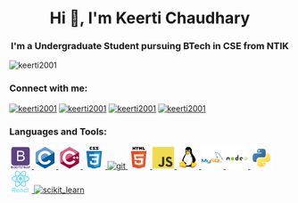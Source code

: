 <h1 align="center">Hi 👋, I'm Keerti Chaudhary</h1>
<h3 align="center">I'm a Undergraduate Student pursuing BTech in CSE from NTIK</h3>

<p align="left"> <img src="https://komarev.com/ghpvc/?username=keerti2001&label=Profile%20views&color=0e75b6&style=flat" alt="keerti2001" /> </p>


<h3 align="left">Connect with me:</h3>
<p align="left">
<a href="https://dev.to/keerti2001" target="blank"><img align="center" src="https://cdn.jsdelivr.net/npm/simple-icons@3.0.1/icons/dev-dot-to.svg" alt="keerti2001" height="30" width="40" /></a>
<a href="https://www.linkedin.com/in/keerti-chaudhary-73801b197/" target="blank"><img align="center" src="https://cdn.jsdelivr.net/npm/simple-icons@3.0.1/icons/linkedin.svg" alt="keerti2001" height="30" width="40" /></a>
<a href="https://www.instagram.com/_keertii__/" target="blank"><img align="center" src="https://cdn.jsdelivr.net/npm/simple-icons@3.0.1/icons/instagram.svg" alt="keerti2001" height="30" width="40" /></a>
<a href="https://medium.com/@keerti2001.kc" target="blank"><img align="center" src="https://cdn.jsdelivr.net/npm/simple-icons@3.0.1/icons/medium.svg" alt="keerti2001" height="30" width="40" /></a>
</p>

<h3 align="left">Languages and Tools:</h3>
<p align="left"> <a href="https://getbootstrap.com" target="_blank"> <img src="https://raw.githubusercontent.com/devicons/devicon/master/icons/bootstrap/bootstrap-plain-wordmark.svg" alt="bootstrap" width="40" height="40"/> </a> <a href="https://www.cprogramming.com/" target="_blank"> <img src="https://raw.githubusercontent.com/devicons/devicon/master/icons/c/c-original.svg" alt="c" width="40" height="40"/> </a> <a href="https://www.w3schools.com/cpp/" target="_blank"> <img src="https://raw.githubusercontent.com/devicons/devicon/master/icons/cplusplus/cplusplus-original.svg" alt="cplusplus" width="40" height="40"/> </a> <a href="https://www.w3schools.com/css/" target="_blank"> <img src="https://raw.githubusercontent.com/devicons/devicon/master/icons/css3/css3-original-wordmark.svg" alt="css3" width="40" height="40"/> </a> <a href="https://git-scm.com/" target="_blank"> <img src="https://www.vectorlogo.zone/logos/git-scm/git-scm-icon.svg" alt="git" width="40" height="40"/> </a> <a href="https://www.w3.org/html/" target="_blank"> <img src="https://raw.githubusercontent.com/devicons/devicon/master/icons/html5/html5-original-wordmark.svg" alt="html5" width="40" height="40"/> </a> <a href="https://developer.mozilla.org/en-US/docs/Web/JavaScript" target="_blank"> <img src="https://raw.githubusercontent.com/devicons/devicon/master/icons/javascript/javascript-original.svg" alt="javascript" width="40" height="40"/> </a> <a href="https://www.linux.org/" target="_blank"> <img src="https://raw.githubusercontent.com/devicons/devicon/master/icons/linux/linux-original.svg" alt="linux" width="40" height="40"/> </a> <a href="https://www.mysql.com/" target="_blank"> <img src="https://raw.githubusercontent.com/devicons/devicon/master/icons/mysql/mysql-original-wordmark.svg" alt="mysql" width="40" height="40"/> </a> <a href="https://nodejs.org" target="_blank"> <img src="https://raw.githubusercontent.com/devicons/devicon/master/icons/nodejs/nodejs-original-wordmark.svg" alt="nodejs" width="40" height="40"/> </a> <a href="https://www.python.org" target="_blank"> <img src="https://raw.githubusercontent.com/devicons/devicon/master/icons/python/python-original.svg" alt="python" width="40" height="40"/> </a> <a href="https://reactjs.org/" target="_blank"> <img src="https://raw.githubusercontent.com/devicons/devicon/master/icons/react/react-original-wordmark.svg" alt="react" width="40" height="40"/> </a> <a href="https://scikit-learn.org/" target="_blank"> <img src="https://upload.wikimedia.org/wikipedia/commons/0/05/Scikit_learn_logo_small.svg" alt="scikit_learn" width="40" height="40"/> </a> </p>
<!-- 
<p><img align="left" src="https://github-readme-stats.vercel.app/api/top-langs?username=keerti2001&show_icons=true&locale=en&layout=compact" alt="keerti2001" /></p>
<!--  
<p>&nbsp;<img align="center" src="https://github-readme-stats.vercel.app/api?username=keerti2001&show_icons=true&locale=en" alt="keerti2001" /></p> -->
<!-- 
<p><img align="center" src="https://github-readme-streak-stats.herokuapp.com/?user=keerti2001&" alt="keerti2001" /></p> -->
